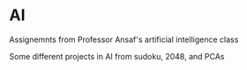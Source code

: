# AI

Assignemnts from Professor Ansaf's artificial intelligence class

Some different projects in AI from sudoku, 2048, and PCAs
